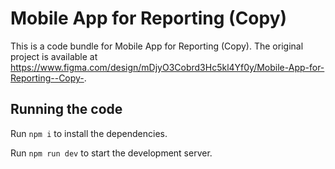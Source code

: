 
  # Mobile App for Reporting (Copy)

  This is a code bundle for Mobile App for Reporting (Copy). The original project is available at https://www.figma.com/design/mDjyO3Cobrd3Hc5kl4Yf0y/Mobile-App-for-Reporting--Copy-.

  ## Running the code

  Run `npm i` to install the dependencies.

  Run `npm run dev` to start the development server.
  